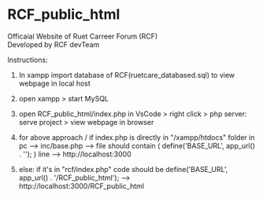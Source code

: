 # RCF_public_html <br>
 Officaial Website of Ruet Carreer Forum (RCF)<br>
 Developed by RCF devTeam <br>

Instructions: <br>
 1. In xampp import database of RCF(ruetcare_databased.sql) to view webpage in local host <br>
 2. open xampp > start MySQL <br>
 3. open RCF_public_html/index.php in VsCode > right click > php server: serve project > view webpage in browser  <br>
 4. for above approach / if index.php is directly in "/xampp/htdocs" folder in pc
  --> inc/base.php --> file should contain ( define('BASE_URL', app_url() . ''); ) line --> http://localhost:3000 <br>
  
5. else: if it's in "rcf/index.php" code should be define('BASE_URL', app_url() . '/RCF_public_html'); --> http://localhost:3000/RCF_public_html <br>
 

